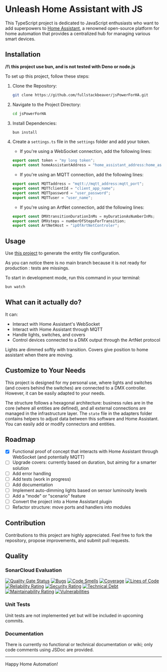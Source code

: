 # Unleash Home Assistant with JS

This TypeScript project is dedicated to JavaScript enthusiasts who want to add superpowers to [Home Assistant](https://www.home-assistant.io/), a renowned open-source platform for home automation that provides a centralized hub for managing various smart devices.

## Installation

**/!\ this project use bun, and is not tested with Deno or node.js**

To set up this project, follow these steps:

1. Clone the Repository:
   ```bash
   git clone https://github.com/fullstackbeaver/jsPowerForHA.git
   ```

2. Navigate to the Project Directory:
   ```bash
   cd jsPowerForHA
   ```

3. Install Dependencies:
   ```bash
   bun install
   ```

4. Create a `settings.ts` file in the `settings` folder and add your token.
   - If you're using a WebSocket connection, add the following lines:
   ```typescript
   export const token = "my long token";
   export const homeAssistantAddress = "home_assistant_address:home_assistant_port";
   ```
   - If you're using an MQTT connection, add the following lines:
   ```typescript
   export const MQTTaddress = "mqtt://mqtt_address:mqtt_port";
   export const MQTTclientId = "client_app_name";
   export const MQTTpassword = "user_password";
   export const MQTTuser = "user_name";
   ```
   - If you're using an ArtNet connection, add the following lines:
   ```typescript
   export const DMXtransitionDurationInMs = myDurationAsNumberInMs;
   export const DMXsteps = numberOfStepsForTransition;
   export const ArtNetHost = "ipOfArtNetControler";
   ```

## Usage

Use [this project](https://github.com/fullstackbeaver/ha-config-generator) to generate the entity file configuration.

As you can notice there is no main branch because it is not ready for production : tests are missings.

To start in development mode, run this command in your terminal:
```bash
bun watch
```

## What can it actually do?

It can:
- Interact with Home Assistant's WebSocket
- Interact with Home Assistant through MQTT
- Handle lights, switches, and covers
- Control devices connected to a DMX output through the ArtNet protocol

Lights are dimmed softly with transition.
Covers give position to home assistant when there are moving.

## Customize to Your Needs

This project is designed for my personal use, where lights and switches (and covers behind the switches) are connected to a DMX controller. However, it can be easily adapted to your needs.

The structure follows a hexagonal architecture: business rules are in the core (where all entities are defined), and all external connections are managed in the infrastructure layer. The `state` file in the adapters folder contains helpers to adjust data between this software and Home Assistant. You can easily add or modify connectors and entities.

## Roadmap

- [x] Functional proof of concept that interacts with Home Assistant through WebSocket (and potentially MQTT)
- [ ] Upgrade covers: currently based on duration, but aiming for a smarter solution
- [ ] Add error handling
- [ ] Add tests (work in progress)
- [ ] Add documentation
- [ ] Implement auto-dimming lights based on sensor luminosity levels
- [ ] Add a "mode" or "scenario" feature
- [ ] Convert the project into a Home Assistant plugin
- [ ] Refactor structure: move ports and handlers into modules

## Contribution

Contributions to this project are highly appreciated. Feel free to fork the repository, propose improvements, and submit pull requests.

## Quality

### SonarCloud Evaluation
[![Quality Gate Status](https://sonarcloud.io/api/project_badges/measure?project=fullstackbeaver_DMXha&metric=alert_status)](https://sonarcloud.io/summary/new_code?id=fullstackbeaver_jsPowerForHA)
[![Bugs](https://sonarcloud.io/api/project_badges/measure?project=fullstackbeaver_jsPowerForHA&metric=bugs)](https://sonarcloud.io/summary/new_code?id=fullstackbeaver_jsPowerForHA)
[![Code Smells](https://sonarcloud.io/api/project_badges/measure?project=fullstackbeaver_jsPowerForHA&metric=code_smells)](https://sonarcloud.io/summary/new_code?id=fullstackbeaver_jsPowerForHA)
[![Coverage](https://sonarcloud.io/api/project_badges/measure?project=fullstackbeaver_jsPowerForHA&metric=coverage)](https://sonarcloud.io/summary/new_code?id=fullstackbeaver_jsPowerForHA)
[![Lines of Code](https://sonarcloud.io/api/project_badges/measure?project=fullstackbeaver_jsPowerForHA&metric=ncloc)](https://sonarcloud.io/summary/new_code?id=fullstackbeaver_jsPowerForHA)
[![Reliability Rating](https://sonarcloud.io/api/project_badges/measure?project=fullstackbeaver_jsPowerForHA&metric=reliability_rating)](https://sonarcloud.io/summary/new_code?id=fullstackbeaver_jsPowerForHA)
[![Security Rating](https://sonarcloud.io/api/project_badges/measure?project=fullstackbeaver_jsPowerForHA&metric=security_rating)](https://sonarcloud.io/summary/new_code?id=fullstackbeaver_jsPowerForHA)
[![Technical Debt](https://sonarcloud.io/api/project_badges/measure?project=fullstackbeaver_jsPowerForHA&metric=sqale_index)](https://sonarcloud.io/summary/new_code?id=fullstackbeaver_jsPowerForHA)
[![Maintainability Rating](https://sonarcloud.io/api/project_badges/measure?project=fullstackbeaver_jsPowerForHA&metric=sqale_rating)](https://sonarcloud.io/summary/new_code?id=fullstackbeaver_jsPowerForHA)
[![Vulnerabilities](https://sonarcloud.io/api/project_badges/measure?project=fullstackbeaver_jsPowerForHA&metric=vulnerabilities)](https://sonarcloud.io/summary/new_code?id=fullstackbeaver_jsPowerForHA)

### Unit Tests
Unit tests are not implemented yet but will be included in upcoming commits.

### Documentation
There is currently no functional or technical documentation or wiki; only code comments using JSDoc are provided.

---

Happy Home Automation!